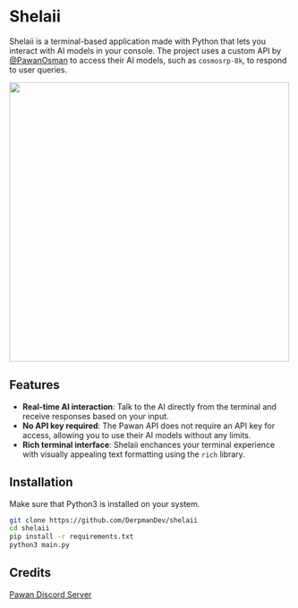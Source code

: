# Shelaii

Shelaii is a terminal-based application made with Python that lets you interact with AI models in your console. The project uses a custom API by [@PawanOsman](https://github.com/PawanOsman/ChatGPT) to access their AI models, such as `cosmosrp-8k`, to respond to user queries.

<img src="https://github.com/user-attachments/assets/75a16460-80cd-4edd-9aee-adf01bff6a40" width="500">



## Features

- **Real-time AI interaction**: Talk to the AI directly from the terminal and receive responses based on your input.
- **No API key required**: The Pawan API does not require an API key for access, allowing you to use their AI models without any limits.
- **Rich terminal interface**: Shelaii enchances your terminal experience with visually appealing text formatting using the `rich` library.

## Installation
Make sure that Python3 is installed on your system.
```bash
git clone https://github.com/DerpmanDev/shelaii
cd shelaii
pip install -r requirements.txt
python3 main.py
```

## Credits
[Pawan Discord Server](https://discord.gg/pawan)
